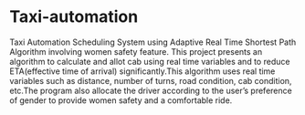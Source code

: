 # Taxi-automation
Taxi Automation Scheduling System using Adaptive Real Time Shortest Path Algorithm involving women safety feature.
This project presents an algorithm to calculate and allot cab using real time variables and to reduce ETA(effective time of arrival) significantly.This algorithm uses real time variables such as distance, number of turns, road condition, cab condition, etc.The program also allocate the driver according to the user’s preference of gender to provide women safety and a comfortable ride.
